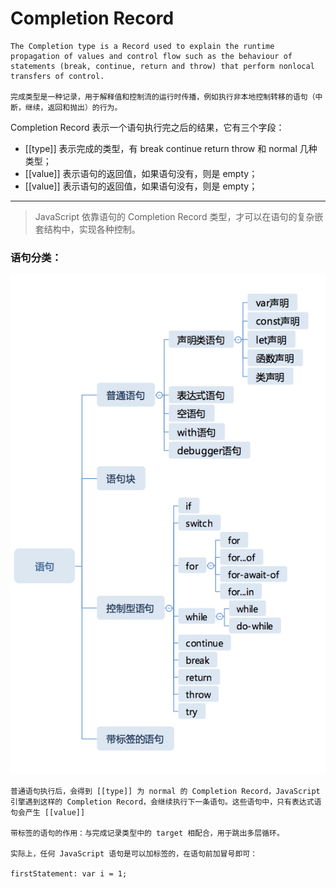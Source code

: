# Completion Record
```
The Completion type is a Record used to explain the runtime propagation of values and control flow such as the behaviour of statements (break, continue, return and throw) that perform nonlocal transfers of control.

完成类型是一种记录，用于解释值和控制流的运行时传播，例如执行非本地控制转移的语句（中断，继续，返回和抛出）的行为。

```
Completion Record 表示一个语句执行完之后的结果，它有三个字段：

- [[type]] 表示完成的类型，有 break continue return throw 和 normal 几种类型；
- [[value]] 表示语句的返回值，如果语句没有，则是 empty；
- [[value]] 表示语句的返回值，如果语句没有，则是 empty；

---

> JavaScript 依靠语句的 Completion Record 类型，才可以在语句的复杂嵌套结构中，实现各种控制。

### 语句分类：

![Image text](./5631600941453.jpg)
```
普通语句执行后，会得到 [[type]] 为 normal 的 Completion Record，JavaScript 引擎遇到这样的 Completion Record，会继续执行下一条语句。这些语句中，只有表达式语句会产生 [[value]]

带标签的语句的作用：与完成记录类型中的 target 相配合，用于跳出多层循环。

实际上，任何 JavaScript 语句是可以加标签的，在语句前加冒号即可：

firstStatement: var i = 1;
```
